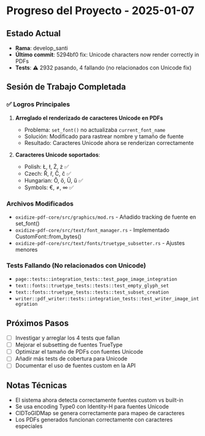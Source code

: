 # Progreso del Proyecto - 2025-01-07

## Estado Actual
- **Rama**: develop_santi
- **Último commit**: 5294bf0 fix: Unicode characters now render correctly in PDFs
- **Tests**: ⚠️ 2932 pasando, 4 fallando (no relacionados con Unicode fix)

## Sesión de Trabajo Completada

### ✅ Logros Principales
1. **Arreglado el renderizado de caracteres Unicode en PDFs**
   - Problema: `set_font()` no actualizaba `current_font_name`
   - Solución: Modificado para rastrear nombre y tamaño de fuente
   - Resultado: Caracteres Unicode ahora se renderizan correctamente

2. **Caracteres Unicode soportados**:
   - Polish: Ł, ł, Ż, ż ✅
   - Czech: Ř, ř, Č, č ✅
   - Hungarian: Ő, ő, Ű, ű ✅
   - Symbols: €, ≠, ∞ ✅

### Archivos Modificados
- `oxidize-pdf-core/src/graphics/mod.rs` - Añadido tracking de fuente en set_font()
- `oxidize-pdf-core/src/text/font_manager.rs` - Implementado CustomFont::from_bytes()
- `oxidize-pdf-core/src/text/fonts/truetype_subsetter.rs` - Ajustes menores

### Tests Fallando (No relacionados con Unicode)
- `page::tests::integration_tests::test_page_image_integration`
- `text::fonts::truetype_tests::tests::test_empty_glyph_set`
- `text::fonts::truetype_tests::tests::test_subset_creation`
- `writer::pdf_writer::tests::integration_tests::test_writer_image_integration`

## Próximos Pasos
- [ ] Investigar y arreglar los 4 tests que fallan
- [ ] Mejorar el subsetting de fuentes TrueType
- [ ] Optimizar el tamaño de PDFs con fuentes Unicode
- [ ] Añadir más tests de cobertura para Unicode
- [ ] Documentar el uso de fuentes custom en la API

## Notas Técnicas
- El sistema ahora detecta correctamente fuentes custom vs built-in
- Se usa encoding Type0 con Identity-H para fuentes Unicode
- CIDToGIDMap se genera correctamente para mapeo de caracteres
- Los PDFs generados funcionan correctamente con caracteres especiales